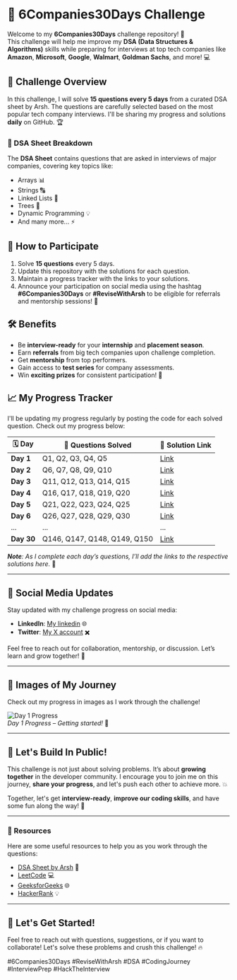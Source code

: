 # 🚀 6Companies30Days Challenge

Welcome to my **6Companies30Days** challenge repository! 🎯  
This challenge will help me improve my **DSA (Data Structures & Algorithms)** skills while preparing for interviews at top tech companies like **Amazon**, **Microsoft**, **Google**, **Walmart**, **Goldman Sachs**, and more! 💻

## 📅 Challenge Overview

In this challenge, I will solve **15 questions every 5 days** from a curated DSA sheet by Arsh. The questions are carefully selected based on the most popular tech company interviews. I'll be sharing my progress and solutions **daily** on GitHub. 🏆

### 🧠 DSA Sheet Breakdown

The **DSA Sheet** contains questions that are asked in interviews of major companies, covering key topics like:
- Arrays 📊
- Strings 🔠
- Linked Lists 🔗
- Trees 🌳
- Dynamic Programming 💡
- And many more... ⚡

## 🎯 How to Participate

1. Solve **15 questions** every 5 days.
2. Update this repository with the solutions for each question.
3. Maintain a progress tracker with the links to your solutions.
4. Announce your participation on social media using the hashtag **#6Companies30Days** or **#ReviseWithArsh** to be eligible for referrals and mentorship sessions! 📲

## 🛠️ Benefits

- Be **interview-ready** for your **internship** and **placement season**.
- Earn **referrals** from big tech companies upon challenge completion.
- Get **mentorship** from top performers.
- Gain access to **test series** for company assessments.
- Win **exciting prizes** for consistent participation! 🎁

## 📈 My Progress Tracker

I'll be updating my progress regularly by posting the code for each solved question. Check out my progress below:

| 🗓️ **Day** | 📝 **Questions Solved** | 🔗 **Solution Link** |
| --------- | -------------------- | -------------------- |
| **Day 1**  | Q1, Q2, Q3, Q4, Q5    | [Link](#)             |
| **Day 2**  | Q6, Q7, Q8, Q9, Q10   | [Link](#)             |
| **Day 3**  | Q11, Q12, Q13, Q14, Q15 | [Link](#)            |
| **Day 4**  | Q16, Q17, Q18, Q19, Q20 | [Link](#)            |
| **Day 5**  | Q21, Q22, Q23, Q24, Q25 | [Link](#)            |
| **Day 6**  | Q26, Q27, Q28, Q29, Q30 | [Link](#)            |
| ...       | ...                   | ...                  |
| **Day 30** | Q146, Q147, Q148, Q149, Q150 | [Link](#)        |

_**Note**: As I complete each day’s questions, I’ll add the links to the respective solutions here._ 🎯

---

## 📲 Social Media Updates

Stay updated with my challenge progress on social media:

- **LinkedIn**: [My linkedin](https://www.linkedin.com/in/saifimazhar8/) 🌐
- **Twitter**: [My X account](https://x.com/itsmazharsaifi) ✖️

Feel free to reach out for collaboration, mentorship, or discussion. Let’s learn and grow together! 🤝

---

## 🌟 Images of My Journey

Check out my progress in images as I work through the challenge!

![Day 1 Progress](https://pbs.twimg.com/media/GgO8Zu5agAA7Tbi?format=png&name=large)  
*Day 1 Progress – Getting started!* 🚀



---

## 🌱 Let's Build In Public!

This challenge is not just about solving problems. It’s about **growing together** in the developer community. I encourage you to join me on this journey, **share your progress**, and let's push each other to achieve more. 💥

Together, let's get **interview-ready**, **improve our coding skills**, and have some fun along the way! 🎉

---

### 📖 Resources

Here are some useful resources to help you as you work through the questions:

- [DSA Sheet by Arsh](https://www.proelevate.in/dsa-practice/6-companies-30-days) 📑
- [LeetCode](https://leetcode.com/) 💻
- [GeeksforGeeks](https://www.geeksforgeeks.org/) 🌐
- [HackerRank](https://www.hackerrank.com/) 💡

---

## 🏁 Let's Get Started!

Feel free to reach out with questions, suggestions, or if you want to collaborate! Let's solve these problems and crush this challenge! 🔥

#6Companies30Days #ReviseWithArsh #DSA #CodingJourney #InterviewPrep #HackTheInterview
